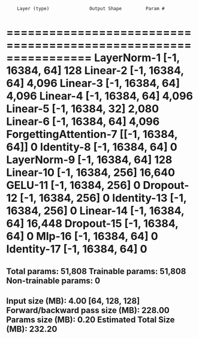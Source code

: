         Layer (type)               Output Shape         Param #
================================================================
         LayerNorm-1            [-1, 16384, 64]             128
            Linear-2            [-1, 16384, 64]           4,096
            Linear-3            [-1, 16384, 64]           4,096
            Linear-4            [-1, 16384, 64]           4,096
            Linear-5            [-1, 16384, 32]           2,080
            Linear-6            [-1, 16384, 64]           4,096
ForgettingAttention-7          [[-1, 16384, 64]]               0
          Identity-8            [-1, 16384, 64]               0
         LayerNorm-9            [-1, 16384, 64]             128
           Linear-10           [-1, 16384, 256]          16,640
             GELU-11           [-1, 16384, 256]               0
          Dropout-12           [-1, 16384, 256]               0
         Identity-13           [-1, 16384, 256]               0
           Linear-14            [-1, 16384, 64]          16,448
          Dropout-15            [-1, 16384, 64]               0
              Mlp-16            [-1, 16384, 64]               0
         Identity-17            [-1, 16384, 64]               0
================================================================
Total params: 51,808
Trainable params: 51,808
Non-trainable params: 0
----------------------------------------------------------------
Input size (MB): 4.00 [64, 128, 128]
Forward/backward pass size (MB): 228.00
Params size (MB): 0.20
Estimated Total Size (MB): 232.20
----------------------------------------------------------------